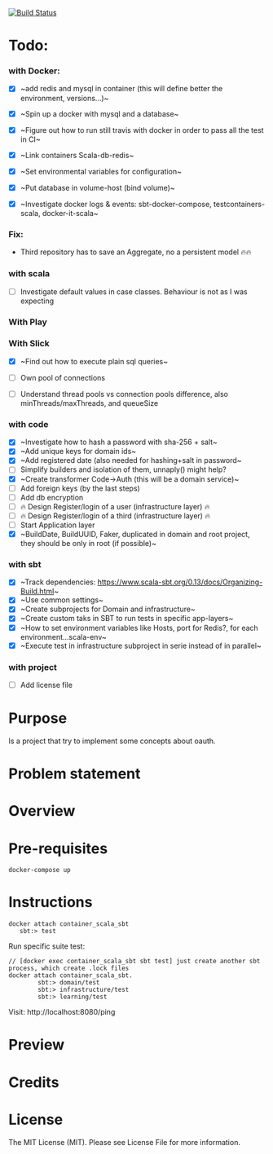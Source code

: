 
[![Build Status](https://travis-ci.org/tatitati/oauth_play.svg?branch=master)](https://travis-ci.org/tatitati/oauth_play)


# Todo:

### with Docker:
- [x] ~add redis and mysql in container (this will define better the environment, versions...)~
- [x] ~Spin up a docker with mysql and a database~
- [x] ~Figure out how to run still travis with docker in order to pass all the test in CI~
- [x] ~Link containers Scala-db-redis~
- [x] ~Set environmental variables for configuration~ 
- [x] ~Put database in volume-host (bind volume)~
- [x] ~Investigate docker logs & events: sbt-docker-compose, testcontainers-scala, docker-it-scala~
 

### Fix:
- Third repository has to save an Aggregate, no a persistent model :fire::fire:

### with scala
- [ ] Investigate default values in case classes. Behaviour is not as I was expecting

### With Play


### With Slick
- [x] ~Find out how to execute plain sql queries~
- [ ] Own pool of connections
- [ ] Understand thread pools vs connection pools difference, also minThreads/maxThreads, and queueSize


### with code
- [x] ~Investigate how to hash a password with sha-256 + salt~
- [x] ~Add unique keys for domain ids~
- [x] ~Add registered date (also needed for hashing+salt in password~
- [ ] Simplify builders and isolation of them, unnaply() might help?
- [x] ~Create transformer Code->Auth (this will be a domain service)~
- [ ] Add foreign keys (by the last steps)
- [ ] Add db encryption
- [ ] :fire: Design Register/login of a user (infrastructure layer) :fire:
- [ ] :fire: Design Register/login of a third (infrastructure layer) :fire:
- [ ] Start Application layer
- [x] ~BuildDate, BuildUUID, Faker, duplicated in domain and root project, they should be only in root (if possible)~

### with sbt
- [x] ~Track dependencies: https://www.scala-sbt.org/0.13/docs/Organizing-Build.html~
- [x] ~Use common settings~
- [x] ~Create subprojects for Domain and infrastructure~
- [x] ~Create custom taks in SBT to run tests in specific app-layers~
- [x] ~How to set environment variables like Hosts, port for Redis?, for each environment...scala-env~
- [x] ~Execute test in infrastructure subproject in serie instead of in parallel~

### with project
- [ ] Add license file




# Purpose

Is a project that try to implement some concepts about oauth.

# Problem statement


# Overview


# Pre-requisites

```
docker-compose up
```

# Instructions

```
docker attach container_scala_sbt
   sbt:> test
```

Run specific suite test:




```
// [docker exec container_scala_sbt sbt test] just create another sbt process, which create .lock files
docker attach container_scala_sbt.  
        sbt:> domain/test
        sbt:> infrastructure/test
        sbt:> learning/test
```
Visit: http://localhost:8080/ping

# Preview


# Credits

# License

The MIT License (MIT). Please see License File for more information.
 



